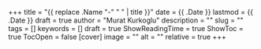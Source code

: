 +++
title = "{{ replace .Name "-" " " | title }}"
date = {{ .Date }}
lastmod = {{ .Date }}
draft = true
author = "Murat Kurkoglu"
description = "" 
slug = "" 
tags = []
keywords = []
draft = true 
ShowReadingTime = true
ShowToc = true
TocOpen = false
[cover]
    image = "" 
    alt = "" 
    relative = true
+++    
